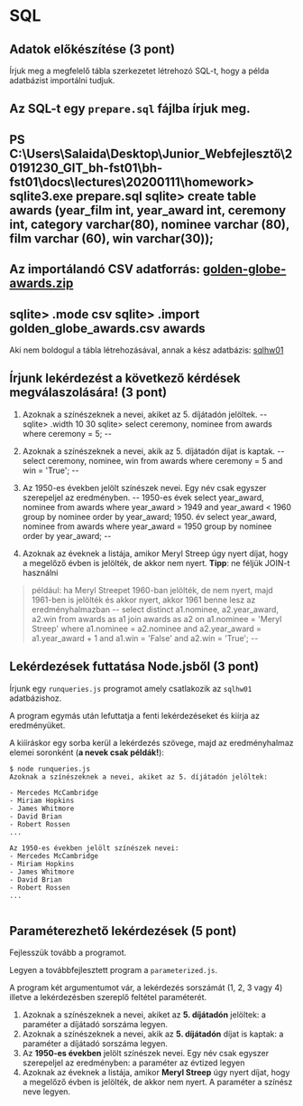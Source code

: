 # SQL

## Adatok előkészítése (3 pont)

Írjuk meg a megfelelő tábla szerkezetet létrehozó SQL-t,
hogy a példa adatbázist importálni tudjuk.

Az SQL-t egy `prepare.sql` fájlba írjuk meg.
-- 
PS C:\Users\Salaida\Desktop\Junior_Webfejlesztő\20191230_GIT_bh-fst01\bh-fst01\docs\lectures\20200111\homework> sqlite3.exe prepare.sql
sqlite> create table awards (year_film int, year_award int, ceremony int, category varchar(80), nominee varchar (80), film varchar (60), win varchar(30));
--


Az importálandó CSV adatforrás: [golden-globe-awards.zip](./golden-globe-awards.zip)
--
sqlite> .mode csv
sqlite> .import golden_globe_awards.csv awards
--

Aki nem boldogul a tábla létrehozásával, annak a kész adatbázis: [sqlhw01](./sqlhw01)

## Írjunk lekérdezést a következő kérdések megválaszolására! (3 pont)

1. Azoknak a színészeknek a nevei, akiket az 5. díjátadón jelöltek.
--
sqlite> .width 10 30
sqlite> select ceremony, nominee from awards where ceremony = 5;
--


1. Azoknak a színészeknek a nevei, akik az 5. díjátadón díjat is kaptak.
--
select ceremony, nominee, win from awards where ceremony = 5 and win = 'True';
--


1. Az 1950-es években jelölt színészek nevei. Egy név csak egyszer szerepeljel az eredményben.
--
    1950-es évek
select year_award, nominee from awards where year_award > 1949 and year_award < 1960 group by nominee order by year_award;
    1950. év
select year_award, nominee from awards where year_award = 1950 group by nominee order by year_award;
--



1. Azoknak az éveknek a listája, amikor Meryl Streep úgy nyert díjat, hogy a megelőző évben is jelölték, de akkor nem nyert.
**Tipp**: ne féljük JOIN-t használni

> például: ha Meryl Streepet 1960-ban jelölték, de nem nyert, majd 1961-ben is jelölték és akkor nyert, akkor 1961 benne lesz az eredményhalmazban
--
select distinct a1.nominee, a2.year_award, a2.win from awards as a1 join awards as a2 on a1.nominee = 'Meryl Streep' where a1.nominee = a2.nominee and a2.year_award = a1.year_award + 1 and a1.win = 'False' and a2.win = 'True';
--



## Lekérdezések futtatása Node.jsből (3 pont)

Írjunk egy `runqueries.js` programot amely csatlakozik az `sqlhw01` adatbázishoz.

A program egymás után lefuttatja a fenti lekérdezéseket és kiírja az eredményüket.

A kiííráskor egy sorba kerül a lekérdezés szövege, majd az eredményhalmaz elemei soronként (**a nevek csak példák!**):

```
$ node runqueries.js
Azoknak a színészeknek a nevei, akiket az 5. díjátadón jelöltek:

- Mercedes McCambridge          
- Miriam Hopkins                
- James Whitmore                
- David Brian                   
- Robert Rossen 
...

Az 1950-es években jelölt színészek nevei:
- Mercedes McCambridge          
- Miriam Hopkins                
- James Whitmore                
- David Brian                   
- Robert Rossen 
...


```

## Paraméterezhető lekérdezések (5 pont)

Fejlesszük tovább a programot.

Legyen a továbbfejlesztett program a `parameterized.js`.

A program két argumentumot vár, a lekérdezés sorszámát (1, 2, 3 vagy 4) illetve a lekérdezésben szereplő feltétel paraméterét.

1. Azoknak a színészeknek a nevei, akiket az **5. díjátadón** jelöltek: a paraméter a díjátadó sorszáma legyen.
1. Azoknak a színészeknek a nevei, akik az **5. díjátadón** díjat is kaptak: a paraméter a díjátadó sorszáma legyen.
1. Az **1950-es években** jelölt színészek nevei. Egy név csak egyszer szerepeljel az eredményben: a paraméter az évtized legyen
1. Azoknak az éveknek a listája, amikor **Meryl Streep** úgy nyert díjat, hogy a megelőző évben is jelölték, de akkor nem nyert.
A paraméter a színész neve legyen.
